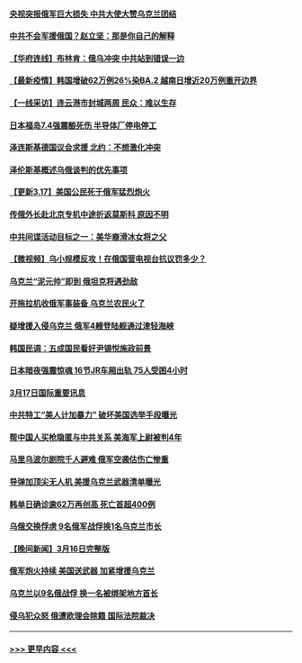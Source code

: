 #### [央视突报俄军巨大损失 中共大使大赞乌克兰团结](../pages/prog202/a103376574.md?t=03180501) 
#### [中共不会军援俄国？赵立坚：那是你自己的解释](../pages/prog202/a103376564.md?t=03180501) 
#### [【华府连线】布林肯：俄乌冲突 中共站到错误一边](../pages/prog202/a103376535.md?t=03180501) 
#### [【最新疫情】韩国增破62万例26%染BA.2  越南日增近20万例重开边界](../pages/prog202/a103376525.md?t=03180501) 
#### [【一线采访】连云港市封城两周 民众：难以生存](../pages/prog202/a103376523.md?t=03180501) 
#### [日本福岛7.4强震酿死伤 半导体厂停电停工](../pages/prog202/a103376519.md?t=03180501) 
#### [泽连斯基德国议会求援 北约：不想激化冲突](../pages/prog202/a103376538.md?t=03180501) 
#### [泽伦斯基概述乌俄谈判的优先事项](../pages/prog202/a103376504.md?t=03180501) 
#### [【更新3.17】美国公民死于俄军猛烈炮火](../pages/prog202/a103376072.md?t=03180501) 
#### [传俄外长赴北京专机中途折返莫斯科 原因不明](../pages/prog202/a103376462.md?t=03180501) 
#### [中共间谍活动目标之一：美华裔滑冰女将之父](../pages/prog202/a103376229.md?t=03180501) 
#### [【微视频】乌小规模反攻！在俄国营电视台抗议罚多少？](../pages/prog202/a103376308.md?t=03180501) 
#### [乌克兰“泥元帅”即到 俄坦克将遇劲敌](../pages/prog202/a103376242.md?t=03180501) 
#### [开拖拉机收俄军事装备 乌克兰农民火了](../pages/prog202/a103376234.md?t=03180501) 
#### [疑增援入侵乌克兰 俄军4艘登陆舰通过津轻海峡](../pages/prog202/a103376149.md?t=03180501) 
#### [韩国民调：五成国民看好尹锡悦施政前景](../pages/prog202/a103376119.md?t=03180501) 
#### [日本暗夜强震惊魂 16节JR车厢出轨 75人受困4小时](../pages/prog202/a103376094.md?t=03180501) 
#### [3月17日国际重要讯息](../pages/prog202/a103376111.md?t=03180501) 
#### [中共特工“美人计加暴力” 破坏美国选举手段曝光](../pages/prog202/a103376077.md?t=03180501) 
#### [帮中国人买枪隐匿与中共关系 美海军上尉被判4年](../pages/prog202/a103376068.md?t=03180501) 
#### [马里乌波尔剧院千人避难 俄军空袭估伤亡惨重](../pages/prog202/a103376016.md?t=03180501) 
#### [导弹加顶尖无人机 美援乌克兰武器清单曝光](../pages/prog202/a103376033.md?t=03180501) 
#### [韩单日确诊逾62万再创高 死亡首超400例](../pages/prog202/a103376000.md?t=03180501) 
#### [乌俄交换俘虏 9名俄军战俘换1名乌克兰市长](../pages/prog202/a103375989.md?t=03180501) 
#### [【晚间新闻】3月16日完整版](../pages/prog202/a103375885.md?t=03180501) 
#### [俄军炮火持续 美国送武器 加紧增援乌克兰](../pages/prog202/a103375919.md?t=03180501) 
#### [乌克兰以9名俄战俘 换一名被绑架地方首长](../pages/prog202/a103375966.md?t=03180501) 
#### [侵乌犯众怒 俄遭欧理会除籍 国际法院裁决](../pages/prog202/a103375927.md?t=03180501) 

----
#### [ >>> 更早内容 <<< ](../indexes/prog202-earlier.md)
